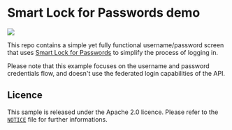 # Smart Lock for Passwords demo

![](https://raw.githubusercontent.com/rock3r/smartlock-demo/master/app/src/main/res/mipmap-xhdpi/ic_launcher.png)

This repo contains a simple yet fully functional username/password screen that uses
[Smart Lock for Passwords](https://developers.google.com/identity/smartlock-passwords/android/) to simplify the process of logging in.

Please note that this example focuses on the username and password credentials flow, and doesn't use the federated login capabilities of the API.

## Licence

This sample is released under the Apache 2.0 licence. Please refer to the [`NOTICE`](NOTICE) file for further informations.
